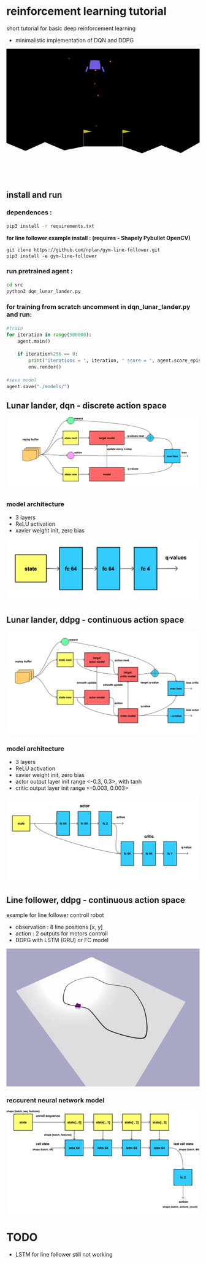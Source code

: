 # reinforcement learning tutorial

short tutorial for basic deep reinforcement learning

- minimalistic implementation of DQN and DDPG

![animation](doc/lunar_lander.gif)

## install and run 

### dependences : 
```bash
pip3 install -r requirements.txt
```

**for line follower example install : (requires - Shapely Pybullet OpenCV)**
```
git clone https://github.com/nplan/gym-line-follower.git
pip3 install -e gym-line-follower
```


### run pretrained agent : 
```bash
cd src
python3 dqn_lunar_lander.py
```

### for training from scratch uncomment in dqn_lunar_lander.py and run:
```python
#train
for iteration in range(500000):
    agent.main()

    if iteration%256 == 0:
        print("iterations = ", iteration, " score = ", agent.score_episode)
        env.render()

#save model
agent.save("./models/")
```


## Lunar lander, dqn - discrete action space

![dqn](doc/dqn.png)

### model architecture

- 3 layers
- ReLU activation
- xavier weight init, zero bias

![model_dqn](doc/modeldqn.png)



## Lunar lander, ddpg - continuous action space

![dqn](doc/ddpg.png)

### model architecture

- 3 layers 
- ReLU activation
- xavier weight init, zero bias
- actor output layer init range <-0.3, 0.3>, with tanh
- critic output layer init range <-0.003, 0.003>

![dqn](doc/modelddpg.png)

## Line follower, ddpg - continuous action space

example for line follower controll robot
- observation : 8 line positions [x, y]
- action      : 2 outputs for motors controll
- DDPG with LSTM (GRU) or FC model

![dqn](doc/line_follower.gif)

### reccurent neural network model

![dqn](doc/rnnmodel.png)


# TODO

- LSTM for line follower still not working

